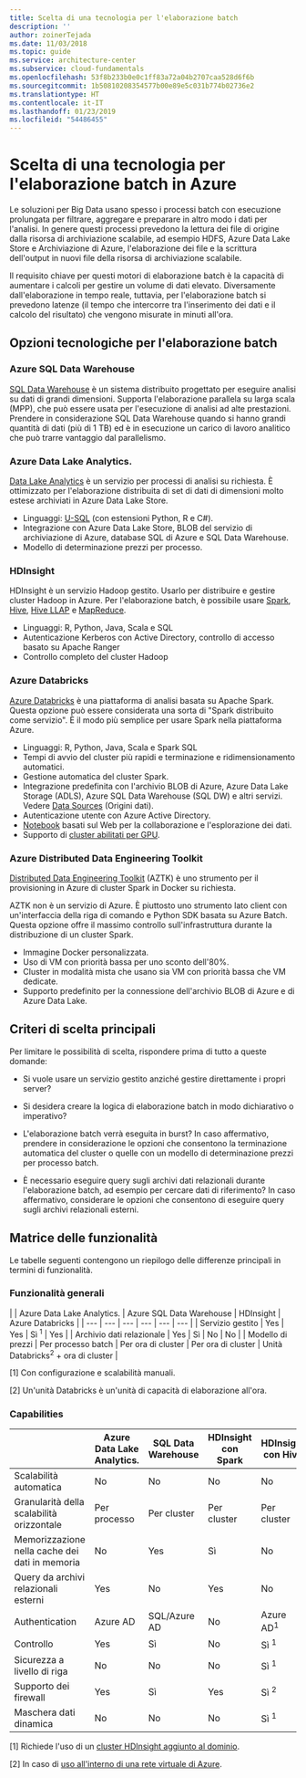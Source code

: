 ```yaml
---
title: Scelta di una tecnologia per l'elaborazione batch
description: ''
author: zoinerTejada
ms.date: 11/03/2018
ms.topic: guide
ms.service: architecture-center
ms.subservice: cloud-fundamentals
ms.openlocfilehash: 53f8b233b0e0c1ff83a72a04b2707caa528d6f6b
ms.sourcegitcommit: 1b50810208354577b00e89e5c031b774b02736e2
ms.translationtype: HT
ms.contentlocale: it-IT
ms.lasthandoff: 01/23/2019
ms.locfileid: "54486455"
---
```

# <a name="choosing-a-batch-processing-technology-in-azure"></a>Scelta di una tecnologia per l'elaborazione batch in Azure

Le soluzioni per Big Data usano spesso i processi batch con esecuzione prolungata per filtrare, aggregare e preparare in altro modo i dati per l'analisi. In genere questi processi prevedono la lettura dei file di origine dalla risorsa di archiviazione scalabile, ad esempio HDFS, Azure Data Lake Store e Archiviazione di Azure, l'elaborazione dei file e la scrittura dell'output in nuovi file della risorsa di archiviazione scalabile.

Il requisito chiave per questi motori di elaborazione batch è la capacità di aumentare i calcoli per gestire un volume di dati elevato. Diversamente dall'elaborazione in tempo reale, tuttavia, per l'elaborazione batch si prevedono latenze (il tempo che intercorre tra l'inserimento dei dati e il calcolo del risultato) che vengono misurate in minuti all'ora.

## <a name="technology-choices-for-batch-processing"></a>Opzioni tecnologiche per l'elaborazione batch

### <a name="azure-sql-data-warehouse"></a>Azure SQL Data Warehouse

[SQL Data Warehouse](/azure/sql-data-warehouse/) è un sistema distribuito progettato per eseguire analisi su dati di grandi dimensioni. Supporta l'elaborazione parallela su larga scala (MPP), che può essere usata per l'esecuzione di analisi ad alte prestazioni. Prendere in considerazione SQL Data Warehouse quando si hanno grandi quantità di dati (più di 1 TB) ed è in esecuzione un carico di lavoro analitico che può trarre vantaggio dal parallelismo.

### <a name="azure-data-lake-analytics"></a>Azure Data Lake Analytics.

[Data Lake Analytics](/azure/data-lake-analytics/data-lake-analytics-overview) è un servizio per processi di analisi su richiesta. È ottimizzato per l'elaborazione distribuita di set di dati di dimensioni molto estese archiviati in Azure Data Lake Store.

- Linguaggi: [U-SQL](/azure/data-lake-analytics/data-lake-analytics-u-sql-get-started) (con estensioni Python, R e C#).
- Integrazione con Azure Data Lake Store, BLOB del servizio di archiviazione di Azure, database SQL di Azure e SQL Data Warehouse.
- Modello di determinazione prezzi per processo.

### <a name="hdinsight"></a>HDInsight

HDInsight è un servizio Hadoop gestito. Usarlo per distribuire e gestire cluster Hadoop in Azure. Per l'elaborazione batch, è possibile usare [Spark](/azure/hdinsight/spark/apache-spark-overview), [Hive](/azure/hdinsight/hadoop/hdinsight-use-hive), [Hive LLAP](/azure/hdinsight/interactive-query/apache-interactive-query-get-started) e [MapReduce](/azure/hdinsight/hadoop/hdinsight-use-mapreduce).

- Linguaggi: R, Python, Java, Scala e SQL
- Autenticazione Kerberos con Active Directory, controllo di accesso basato su Apache Ranger
- Controllo completo del cluster Hadoop

### <a name="azure-databricks"></a>Azure Databricks

[Azure Databricks](/azure/azure-databricks/) è una piattaforma di analisi basata su Apache Spark. Questa opzione può essere considerata una sorta di "Spark distribuito come servizio". È il modo più semplice per usare Spark nella piattaforma Azure.

- Linguaggi: R, Python, Java, Scala e Spark SQL
- Tempi di avvio del cluster più rapidi e terminazione e ridimensionamento automatici.
- Gestione automatica del cluster Spark.
- Integrazione predefinita con l'archivio BLOB di Azure, Azure Data Lake Storage (ADLS), Azure SQL Data Warehouse (SQL DW) e altri servizi. Vedere [Data Sources](https://docs.azuredatabricks.net/spark/latest/data-sources/index.html) (Origini dati).
- Autenticazione utente con Azure Active Directory.
- [Notebook](https://docs.azuredatabricks.net/user-guide/notebooks/index.html) basati sul Web per la collaborazione e l'esplorazione dei dati.
- Supporto di [cluster abilitati per GPU](https://docs.azuredatabricks.net/user-guide/clusters/gpu.html).

### <a name="azure-distributed-data-engineering-toolkit"></a>Azure Distributed Data Engineering Toolkit

[Distributed Data Engineering Toolkit](https://github.com/azure/aztk) (AZTK) è uno strumento per il provisioning in Azure di cluster Spark in Docker su richiesta.

AZTK non è un servizio di Azure. È piuttosto uno strumento lato client con un'interfaccia della riga di comando e Python SDK basata su Azure Batch. Questa opzione offre il massimo controllo sull'infrastruttura durante la distribuzione di un cluster Spark.

- Immagine Docker personalizzata.
- Uso di VM con priorità bassa per uno sconto dell'80%.
- Cluster in modalità mista che usano sia VM con priorità bassa che VM dedicate.
- Supporto predefinito per la connessione dell'archivio BLOB di Azure e di Azure Data Lake.

## <a name="key-selection-criteria"></a>Criteri di scelta principali

Per limitare le possibilità di scelta, rispondere prima di tutto a queste domande:

- Si vuole usare un servizio gestito anziché gestire direttamente i propri server?

- Si desidera creare la logica di elaborazione batch in modo dichiarativo o imperativo?

- L'elaborazione batch verrà eseguita in burst? In caso affermativo, prendere in considerazione le opzioni che consentono la terminazione automatica del cluster o quelle con un modello di determinazione prezzi per processo batch.

- È necessario eseguire query sugli archivi dati relazionali durante l'elaborazione batch, ad esempio per cercare dati di riferimento? In caso affermativo, considerare le opzioni che consentono di eseguire query sugli archivi relazionali esterni.

## <a name="capability-matrix"></a>Matrice delle funzionalità

Le tabelle seguenti contengono un riepilogo delle differenze principali in termini di funzionalità.

### <a name="general-capabilities"></a>Funzionalità generali

<!-- markdownlint-disable MD033 -->

| | Azure Data Lake Analytics. | Azure SQL Data Warehouse | HDInsight | Azure Databricks |
| --- | --- | --- | --- | --- | --- |
| Servizio gestito | Yes | Yes | Sì <sup>1</sup> | Yes |
| Archivio dati relazionale | Yes | Sì | No  | No  |
| Modello di prezzi | Per processo batch | Per ora di cluster | Per ora di cluster | Unità Databricks<sup>2</sup> + ora di cluster |

[1] Con configurazione e scalabilità manuali.

[2] Un'unità Databricks è un'unità di capacità di elaborazione all'ora.

### <a name="capabilities"></a>Capabilities

| | Azure Data Lake Analytics. | SQL Data Warehouse | HDInsight con Spark | HDInsight con Hive | HDInsight con Hive LLAP | Azure Databricks |
| --- | --- | --- | --- | --- | --- | --- |
| Scalabilità automatica | No  | No  | No  | No  | No  | Yes |
| Granularità della scalabilità orizzontale  | Per processo | Per cluster | Per cluster | Per cluster | Per cluster | Per cluster |
| Memorizzazione nella cache dei dati in memoria | No  | Yes | Sì | No  | Yes | Yes |
| Query da archivi relazionali esterni | Yes | No  | Yes | No  | No  | Yes |
| Authentication  | Azure AD | SQL/Azure AD | No  | Azure AD<sup>1</sup> | Azure AD<sup>1</sup> | Azure AD |
| Controllo  | Yes | Sì | No  | Sì <sup>1</sup> | Sì <sup>1</sup> | Yes |
| Sicurezza a livello di riga | No  | No  | No  | Sì <sup>1</sup> | Sì <sup>1</sup> | No  |
| Supporto dei firewall | Yes | Sì | Yes | Sì <sup>2</sup> | Sì <sup>2</sup> | No  |
| Maschera dati dinamica | No  | No  | No  | Sì <sup>1</sup> | Sì <sup>1</sup> | No  |

<!-- markdownlint-enable MD033 -->

[1] Richiede l'uso di un [cluster HDInsight aggiunto al dominio](/azure/hdinsight/domain-joined/apache-domain-joined-introduction).

[2] In caso di [uso all'interno di una rete virtuale di Azure](/azure/hdinsight/hdinsight-extend-hadoop-virtual-network).
